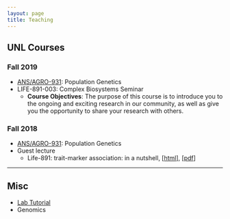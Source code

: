 ```yaml
---
layout: page
title: Teaching
---
```


## UNL Courses

### Fall 2019

- [ANS/AGRO-931](): Population Genetics 
- LIFE-891-003: Complex Biosystems Seminar
  - __Course Objectives__: The purpose of this course is to introduce you to the ongoing and exciting research in our community, as well as give you the opportunity to share your research with others. 


### Fall 2018

- [ANS/AGRO-931](https://jyanglab.com/AGRO-931-2018/): Population Genetics 
- Guest lecture
  - Life-891: trait-marker association: in a nutshell, [[html](https://jyanglab.com/AGRO-931-2018/guest/Life891-2018/guest-12-05-2018.html#1)], [[pdf](https://jyanglab.com/AGRO-931-2018/guest/Life891-2018/guest-12-05-2018.pdf)]

------------------

## Misc

- [Lab Tutorial](https://jyanglab.com/JYang-Lab-tutorial/)
- Genomics 


